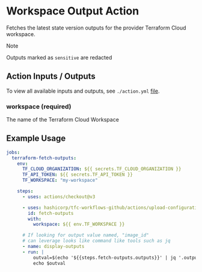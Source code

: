 # Workspace Output Action

Fetches the latest state version outputs for the provider Terraform Cloud workspace.

> [!Note]
Outputs marked as `sensitive` are redacted

## Action Inputs / Outputs

To view all available inputs and outputs, see `./action.yml` [file](./action.yml).

### workspace (required)

The name of the Terraform Cloud Workspace

## Example Usage

```yml
jobs:
  terraform-fetch-outputs:
    env:
      TF_CLOUD_ORGANIZATION: ${{ secrets.TF_CLOUD_ORGANIZATION }}
      TF_API_TOKEN: ${{ secrets.TF_API_TOKEN }}
      TF_WORKSPACE: "my-workspace"

    steps:
      - uses: actions/checkout@v3

      - uses: hashicorp/tfc-workflows-github/actions/upload-configuration@v1.1.0
        id: fetch-outputs
        with:
          workspace: ${{ env.TF_WORKSPACE }}

      # If looking for output value named, "image_id"
      # can leverage looks like command like tools such as jq
      - name: display-outputs
      - run: |
          outval=$(echo '${{steps.fetch-outputs.outputs}}' | jq '.outputs[] | select(.name == "image_id").value' )
          echo $outval
```

